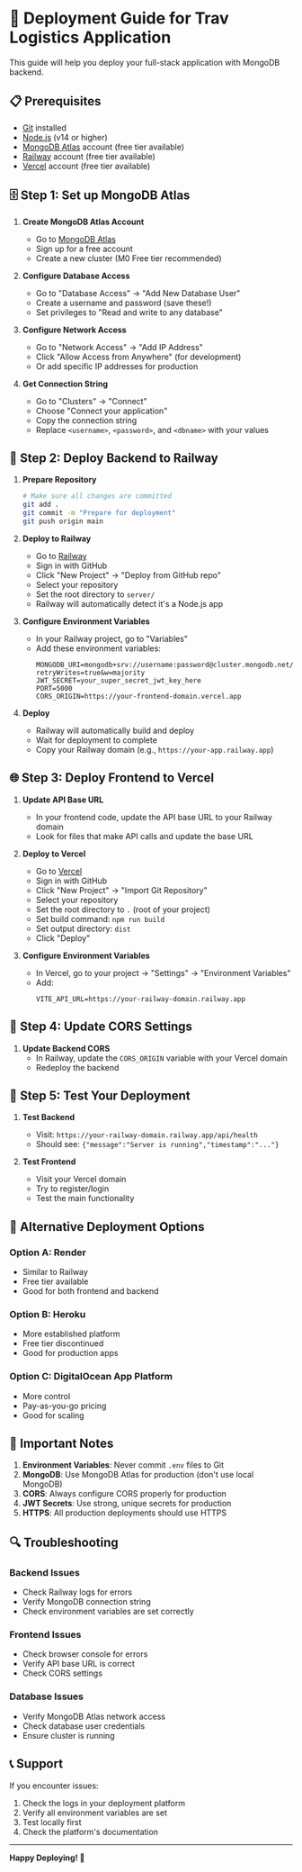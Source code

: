 # 🚀 Deployment Guide for Trav Logistics Application

This guide will help you deploy your full-stack application with MongoDB backend.

## 📋 Prerequisites

- [Git](https://git-scm.com/) installed
- [Node.js](https://nodejs.org/) (v14 or higher)
- [MongoDB Atlas](https://www.mongodb.com/atlas) account (free tier available)
- [Railway](https://railway.app/) account (free tier available)
- [Vercel](https://vercel.com/) account (free tier available)

## 🗄️ Step 1: Set up MongoDB Atlas

1. **Create MongoDB Atlas Account**
   - Go to [MongoDB Atlas](https://www.mongodb.com/atlas)
   - Sign up for a free account
   - Create a new cluster (M0 Free tier recommended)

2. **Configure Database Access**
   - Go to "Database Access" → "Add New Database User"
   - Create a username and password (save these!)
   - Set privileges to "Read and write to any database"

3. **Configure Network Access**
   - Go to "Network Access" → "Add IP Address"
   - Click "Allow Access from Anywhere" (for development)
   - Or add specific IP addresses for production

4. **Get Connection String**
   - Go to "Clusters" → "Connect"
   - Choose "Connect your application"
   - Copy the connection string
   - Replace `<username>`, `<password>`, and `<dbname>` with your values

## 🚂 Step 2: Deploy Backend to Railway

1. **Prepare Repository**
   ```bash
   # Make sure all changes are committed
   git add .
   git commit -m "Prepare for deployment"
   git push origin main
   ```

2. **Deploy to Railway**
   - Go to [Railway](https://railway.app/)
   - Sign in with GitHub
   - Click "New Project" → "Deploy from GitHub repo"
   - Select your repository
   - Set the root directory to `server/`
   - Railway will automatically detect it's a Node.js app

3. **Configure Environment Variables**
   - In your Railway project, go to "Variables"
   - Add these environment variables:
     ```
     MONGODB_URI=mongodb+srv://username:password@cluster.mongodb.net/trav_db?retryWrites=true&w=majority
     JWT_SECRET=your_super_secret_jwt_key_here
     PORT=5000
     CORS_ORIGIN=https://your-frontend-domain.vercel.app
     ```

4. **Deploy**
   - Railway will automatically build and deploy
   - Wait for deployment to complete
   - Copy your Railway domain (e.g., `https://your-app.railway.app`)

## 🌐 Step 3: Deploy Frontend to Vercel

1. **Update API Base URL**
   - In your frontend code, update the API base URL to your Railway domain
   - Look for files that make API calls and update the base URL

2. **Deploy to Vercel**
   - Go to [Vercel](https://vercel.com/)
   - Sign in with GitHub
   - Click "New Project" → "Import Git Repository"
   - Select your repository
   - Set the root directory to `.` (root of your project)
   - Set build command: `npm run build`
   - Set output directory: `dist`
   - Click "Deploy"

3. **Configure Environment Variables**
   - In Vercel, go to your project → "Settings" → "Environment Variables"
   - Add:
     ```
     VITE_API_URL=https://your-railway-domain.railway.app
     ```

## 🔧 Step 4: Update CORS Settings

1. **Update Backend CORS**
   - In Railway, update the `CORS_ORIGIN` variable with your Vercel domain
   - Redeploy the backend

## 🧪 Step 5: Test Your Deployment

1. **Test Backend**
   - Visit: `https://your-railway-domain.railway.app/api/health`
   - Should see: `{"message":"Server is running","timestamp":"..."}`

2. **Test Frontend**
   - Visit your Vercel domain
   - Try to register/login
   - Test the main functionality

## 📱 Alternative Deployment Options

### **Option A: Render**
- Similar to Railway
- Free tier available
- Good for both frontend and backend

### **Option B: Heroku**
- More established platform
- Free tier discontinued
- Good for production apps

### **Option C: DigitalOcean App Platform**
- More control
- Pay-as-you-go pricing
- Good for scaling

## 🚨 Important Notes

1. **Environment Variables**: Never commit `.env` files to Git
2. **MongoDB**: Use MongoDB Atlas for production (don't use local MongoDB)
3. **CORS**: Always configure CORS properly for production
4. **JWT Secrets**: Use strong, unique secrets for production
5. **HTTPS**: All production deployments should use HTTPS

## 🔍 Troubleshooting

### **Backend Issues**
- Check Railway logs for errors
- Verify MongoDB connection string
- Check environment variables are set correctly

### **Frontend Issues**
- Check browser console for errors
- Verify API base URL is correct
- Check CORS settings

### **Database Issues**
- Verify MongoDB Atlas network access
- Check database user credentials
- Ensure cluster is running

## 📞 Support

If you encounter issues:
1. Check the logs in your deployment platform
2. Verify all environment variables are set
3. Test locally first
4. Check the platform's documentation

---

**Happy Deploying! 🎉**

